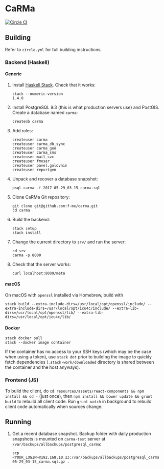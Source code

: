 # CaRMa

[![Circle CI](https://circleci.com/gh/f-me/carma.svg?style=svg&circle-token=ed097e1dbbde9591b7b2bec9ce252ddc840deb54)](https://circleci.com/gh/f-me/carma)

## Building

Refer to `circle.yml` for full building instructions.

### Backend (Haskell)

#### Generic

1. Install [Haskell Stack][haskell-stack]. Check that it works:

   ```
   stack --numeric-version
   1.4.0
   ```

2. Install PostgreSQL 9.3 (this is what production servers use) and PostGIS. Create a database named `carma`:

   ```
   createdb carma
   ```

3. Add roles:

   ```
   createuser carma
   createuser carma_db_sync
   createuser carma_geo
   createuser carma_sms
   createuser mail_svc
   createuser fmuser
   createuser pavel.golovnin
   createuser reportgen
   ```

3. Unpack and recover a database snapshot:

   ```
   psql carma -f 2017-05-29_03-15_carma.sql
   ```

3. Clone CaRMa Git repository:

   ```
   git clone git@github.com:f-me/carma.git
   cd carma
   ```

4. Build the backend:

   ```
   stack setup
   stack install
   ```

5. Change the current directory to `srv/` and run the server:

    ```
    cd srv
    carma -p 8000
    ```

6. Check that the server works:

   ```
   curl localhost:8000/meta
   ```

#### macOS

On macOS with `openssl` installed via Homebrew, build with

    stack build --extra-include-dirs=/usr/local/opt/openssl/include/ --extra-include-dirs=/usr/local/opt/icu4c/include/ --extra-lib-dirs=/usr/local/opt/openssl/lib/ --extra-lib-dirs=/usr/local/opt/icu4c/lib/

#### Docker

    stack docker pull
    stack --docker image container

If the container has no access to your SSH keys (which may be the case
when using a token), use `stack dot` prior to building the image to
quickly fetch dependencies (`.stack-work/downloaded` directory is
shared between the container and the host anyways).

### Frontend (JS)

To build the client, do `cd resources/assets/react-components && npm
install && cd -` (just once), then `npm
install && bower update && grunt build` to rebuild all client
code. Run `grunt watch` in background to rebuild client code
automatically when sources change.

## Running

1. Get a recent database snapshot. Backup folder with daily production
   snapshots is mounted on `carma-test` server at
   `/var/backups/allbackups/postgresql_carma`:

   ```
   scp <YOUR_LOGIN>@192.168.10.13:/var/backups/allbackups/postgresql_carma/2017-05-29_03-15_carma.sql.gz .
   ```

[haskell-stack]: https://docs.haskellstack.org/en/stable/README/
